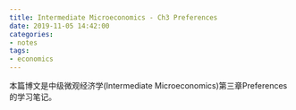 ```yaml
---
title: Intermediate Microeconomics - Ch3 Preferences
date: 2019-11-05 14:42:00
categories:
- notes
tags: 
- economics
---
```


本篇博文是中级微观经济学(Intermediate Microeconomics)第三章Preferences的学习笔记。